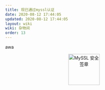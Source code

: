 ```yaml
---
title: 现已通过myssl认证
date: 2020-08-12 17:44:05
updated: 2020-08-12 17:44:05
layout: wiki
wiki: 杂物间
order: 13
---
```


awa

<div title="MySSL 安全签章" id="myssl_seal" onclick="window.open('https://myssl.com/seal/detail?domain=hzchu.top','MySSL安全签章','height=800,width=470,top=0,right=0,toolbar=no,menubar=no,scrollbars=no,resizable=no,location=no,status=no')" style="text-align: center"><img src="https://sealres.myssl.com/seal/img/1x/seal.png?domain=hzchu.top" alt="MySSL 安全签章" style="width: 100px; height: auto; cursor: pointer"></div>